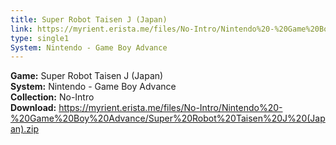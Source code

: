 ```yaml
---
title: Super Robot Taisen J (Japan)
link: https://myrient.erista.me/files/No-Intro/Nintendo%20-%20Game%20Boy%20Advance/Super%20Robot%20Taisen%20J%20(Japan).zip
type: single1
System: Nintendo - Game Boy Advance
---
```

<b>Game:</b> Super Robot Taisen J (Japan)<br>
<b>System:</b> Nintendo - Game Boy Advance<br>
<b>Collection:</b> No-Intro<br>
<b>Download:</b> https://myrient.erista.me/files/No-Intro/Nintendo%20-%20Game%20Boy%20Advance/Super%20Robot%20Taisen%20J%20(Japan).zip